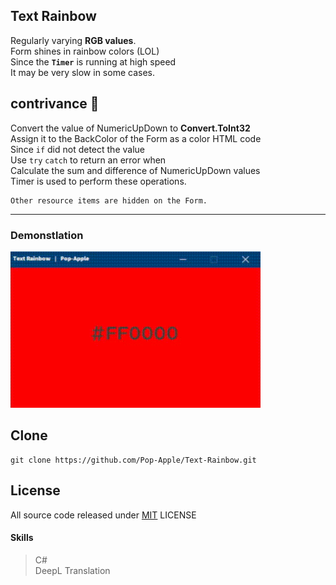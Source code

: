 ## Text Rainbow

Regularly varying **RGB values**.  
Form shines in rainbow colors (LOL)  
Since the **`Timer`** is running at high speed  
It may be very slow in some cases.  

## contrivance 🤔

Convert the value of NumericUpDown to **Convert.ToInt32**  
Assign it to the BackColor of the Form as a color HTML code  
Since `if` did not detect the value  
Use `try` `catch` to return an error when  
Calculate the sum and difference of NumericUpDown values  
Timer is used to perform these operations. 
```
Other resource items are hidden on the Form.  
```

---

### Demonstlation

<img src="https://github.com/Pop-Apple/Text-Rainbow/blob/master/assets/Sample.gif" width="400px" height="250px">

## Clone

```
git clone https://github.com/Pop-Apple/Text-Rainbow.git
```

## License

All source code released under [MIT](https://github.com/Pop-Apple/Text-Rainbow/blob/master/LICENSE) LICENSE

#### Skills

> C#  
> DeepL Translation
